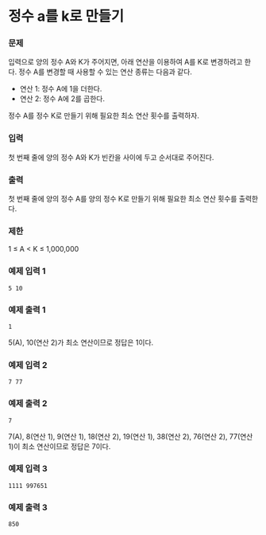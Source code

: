 # 정수 a를 k로 만들기

### 문제

입력으로 양의 정수 A와 K가 주어지면, 아래 연산을 이용하여 A를 K로 변경하려고 한다. 정수 A를 변경할 때 사용할 수 있는 연산 종류는 다음과 같다.

- 연산 1: 정수 A에 1을 더한다.
- 연산 2: 정수 A에 2를 곱한다.

정수 A를 정수 K로 만들기 위해 필요한 최소 연산 횟수를 출력하자.

### 입력

첫 번째 줄에 양의 정수 A와 K가 빈칸을 사이에 두고 순서대로 주어진다.

### 출력

첫 번째 줄에 양의 정수 A를 양의 정수 K로 만들기 위해 필요한 최소 연산 횟수를 출력한다.

### 제한

1 ≤ A < K ≤ 1,000,000

### 예제 입력 1

```
5 10
```

### 예제 출력 1

```
1
```

5(A), 10(연산 2)가 최소 연산이므로 정답은 1이다.

### 예제 입력 2

```
7 77
```

### 예제 출력 2

```
7
```

7(A), 8(연산 1), 9(연산 1), 18(연산 2), 19(연산 1), 38(연산 2), 76(연산 2), 77(연산 1)이 최소 연산이므로 정답은 7이다.

### 예제 입력 3

```
1111 997651
```

### 예제 출력 3

```
850
```
